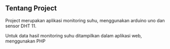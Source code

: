 ## Tentang Project

<p>Project merupakan aplikasi monitoring suhu, menggunakan arduino uno dan sensor DHT 11.</p>
<p>Untuk data hasil monitoring suhu ditampilkan dalam aplikasi web, menggunakan PHP</p>

